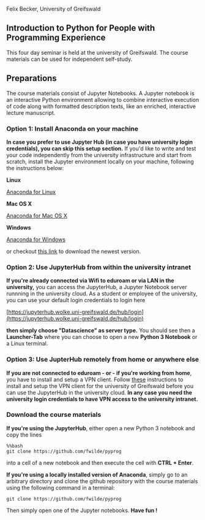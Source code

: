 Felix Becker, University of Greifswald

Introduction to Python for People with Programming Experience
-------------------------------------------------------------

This four day seminar is held at the university of Greifswald. The course materials can be used for independent self-study.

## Preparations

The course materials consist of Jupyter Notebooks. A Jupyter notebook is an interactive Python environment allowing to combine interactive execution of code along with formatted description texts, like an enriched, interactive lecture manuscript.

### Option 1: Install Anaconda on your machine

**In case you prefer to use Jupyter Hub (in case you have university login credentials), you can skip this setup section.** If you'd like to write and test your code independently from the university infrastructure and start from scratch, install the Jupyter environment locally on your machine, following the instructions below:

**Linux**

[Anaconda for Linux](https://repo.anaconda.com/archive/Anaconda3-2020.07-Linux-x86_64.sh)

**Mac OS X**

[Anaconda for Mac OS X](https://repo.anaconda.com/archive/Anaconda3-2020.07-MacOSX-x86_64.pkg)

**Windows**

[Anaconda for Windows](https://repo.anaconda.com/archive/Anaconda3-2020.07-Windows-x86_64.exe)
    
or checkout [this link](https://anaconda.com) to download the newest version.

### Option 2: Use JupyterHub from within the university intranet

**If you're already connected via Wifi to eduroam or via LAN in the university,** you can access the JupyterHub, a Jupyter Notebook server runnning in the university cloud. As a student or employee of the university, you can use your default login credentials to login here
    
[https://jupyterhub.wolke.uni-greifswald.de/hub/login](https://jupyterhub.wolke.uni-greifswald.de/hub/login)
    

**then simply choose "Datascience" as server type.**
You should see then a **Launcher-Tab** where you can choose to open a new **Python 3 Notebook** or a Linux terminal.
    
### Option 3: Use JupterHub remotely from home or anywhere else
    
**If you are not connected to eduroam - or - if you're working from home**, you have to install and setup a VPN client. Follow [these](https://rz.uni-greifswald.de/en/services/technical-infrastructure/vpn/) instructions to install and setup the VPN client for the university of Greifswald  before you can use the JupyterHub in the university cloud. **In any case you need the university login credentials to have VPN access to the university intranet.**
    
### Download the course materials
    
**If you're using the JupyterHub**, either open a new Python 3 notebook and copy the lines
    
```
%%bash
git clone https://github.com/fwilde/pyprog
```

into a cell of a new notebook and then execute the cell with **CTRL + Enter**.
      
**If you're using a locally installed version of Anaconda**, simply go to an arbitrary directory and clone the github repository with the course materials using the following command in a terminal:    
   
```
git clone https://github.com/fwilde/pyprog
```
    
Then simply open one of the Jupyter notebooks. **Have fun !**
